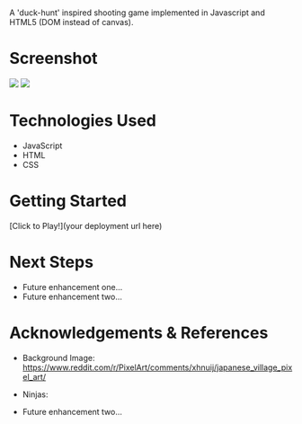 # <clickshoot>

A 'duck-hunt' inspired shooting game implemented in Javascript and HTML5 (DOM instead of canvas).

# Screenshot

<img src="url to your image on imgur">
<img src="url to your image on imgur">

# Technologies Used

- JavaScript
- HTML
- CSS

# Getting Started

[Click to Play!](your deployment url here)

# Next Steps

- Future enhancement one...
- Future enhancement two...

# Acknowledgements & References

- Background Image: https://www.reddit.com/r/PixelArt/comments/xhnuij/japanese_village_pixel_art/
- Ninjas:

- Future enhancement two...
